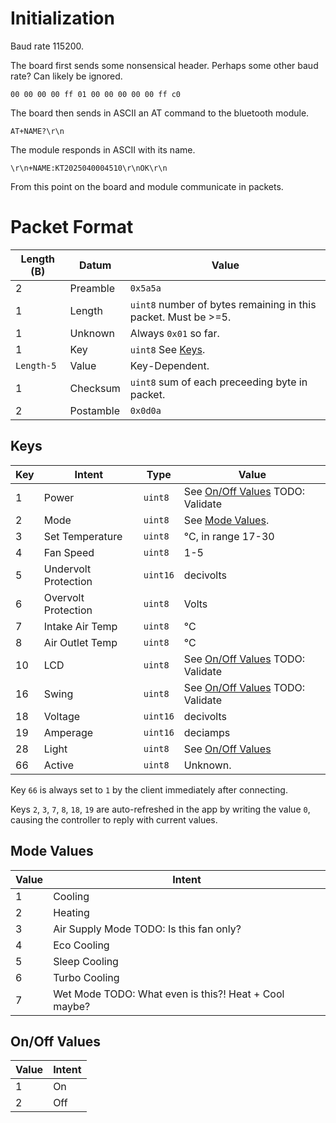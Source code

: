 # Initialization
Baud rate 115200.

The board first sends some nonsensical header. Perhaps some other baud rate? Can likely be ignored.

```
00 00 00 00 ff 01 00 00 00 00 00 ff c0
```

The board then sends in ASCII an AT command to the bluetooth module.

```
AT+NAME?\r\n
```
The module responds in ASCII with its name.

```
\r\n+NAME:KT2025040004510\r\nOK\r\n
```

From this point on the board and module communicate in packets.

# Packet Format

| Length (B) | Datum     | Value                                                          |
| ---------- | --------- | -------------------------------------------------------------- |
| 2          | Preamble  | `0x5a5a`                                                       |
| 1          | Length    | `uint8` number of bytes remaining in this packet. Must be >=5. |
| 1          | Unknown   | Always `0x01` so far.                                          |
| 1          | Key       | `uint8` See [Keys](#keys).                                     |
| `Length-5` | Value     | Key-Dependent.                                                 |
| 1          | Checksum  | `uint8` sum of each preceeding byte in packet.                 |
| 2          | Postamble | `0x0d0a`                                                       |

## Keys

| Key | Intent               | Type     | Value                                             |
| --- | -------------------- | -------- | ------------------------------------------------- |
| 1   | Power                | `uint8`  | See [On/Off Values](#onoff-values) TODO: Validate |
| 2   | Mode                 | `uint8`  | See [Mode Values](#runmode-values).               |
| 3   | Set Temperature      | `uint8`  | °C, in range 17-30                                |
| 4   | Fan Speed            | `uint8`  | 1-5                                               |
| 5   | Undervolt Protection | `uint16`  | decivolts                                         |
| 6   | Overvolt Protection  | `uint8`  | Volts                                         |
| 7   | Intake Air Temp      | `uint8`  | °C                                                |
| 8   | Air Outlet Temp      | `uint8`  | °C                                                |
| 10  | LCD                  | `uint8`  | See [On/Off Values](#onoff-values) TODO: Validate |
| 16  | Swing                | `uint8`  | See [On/Off Values](#onoff-values) TODO: Validate |
| 18  | Voltage              | `uint16`  | decivolts                                         |
| 19  | Amperage             | `uint16` | deciamps                                          |
| 28  | Light                | `uint8`  | See [On/Off Values](#onoff-values)                |
| 66  | Active               | `uint8`  | Unknown.                                          |

Key `66` is always set to `1` by the client immediately after connecting.

Keys `2`, `3`, `7`, `8`, `18`, `19` are auto-refreshed in the app by writing the value `0`, causing the controller to reply with current values.

## Mode Values

| Value | Intent                                                |
| ----- | ----------------------------------------------------- |
| 1     | Cooling                                               |
| 2     | Heating                                               |
| 3     | Air Supply Mode TODO: Is this fan only?               |
| 4     | Eco Cooling                                           |
| 5     | Sleep Cooling                                         |
| 6     | Turbo Cooling                                         |
| 7     | Wet Mode TODO: What even is this?! Heat + Cool maybe? |

## On/Off Values

| Value | Intent |
| ----- | ------ |
| 1     | On     |
| 2     | Off    |
